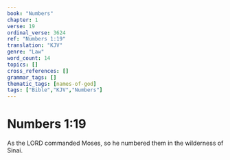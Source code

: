 ```yaml
---
book: "Numbers"
chapter: 1
verse: 19
ordinal_verse: 3624
ref: "Numbers 1:19"
translation: "KJV"
genre: "Law"
word_count: 14
topics: []
cross_references: []
grammar_tags: []
thematic_tags: [names-of-god]
tags: ["Bible","KJV","Numbers"]
---
```


# Numbers 1:19

As the LORD commanded Moses, so he numbered them in the wilderness of Sinai.
